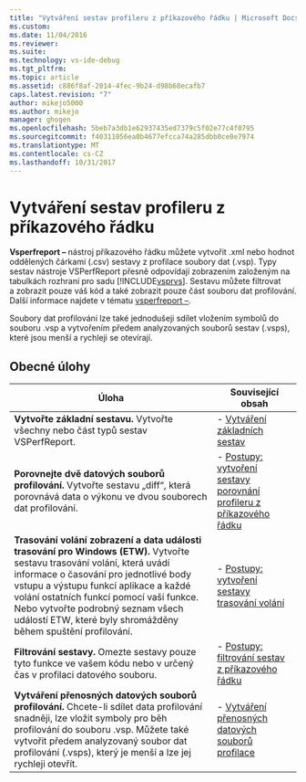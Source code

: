```yaml
---
title: "Vytváření sestav profileru z příkazového řádku | Microsoft Docs"
ms.custom: 
ms.date: 11/04/2016
ms.reviewer: 
ms.suite: 
ms.technology: vs-ide-debug
ms.tgt_pltfrm: 
ms.topic: article
ms.assetid: c886f8af-2014-4fec-9b24-d98b68ecafb7
caps.latest.revision: "7"
author: mikejo5000
ms.author: mikejo
manager: ghogen
ms.openlocfilehash: 5beb7a3db1e62937435ed7379c5f02e77c4f0795
ms.sourcegitcommit: f40311056ea0b4677efcca74a285dbb0ce0e7974
ms.translationtype: MT
ms.contentlocale: cs-CZ
ms.lasthandoff: 10/31/2017
---
```

# <a name="creating-profiler-reports-from-the-command-line"></a>Vytváření sestav profileru z příkazového řádku
**Vsperfreport –** nástroj příkazového řádku můžete vytvořit .xml nebo hodnot oddělených čárkami (.csv) sestavy z profilace soubory dat (.vsp). Typy sestav nástroje VSPerfReport přesně odpovídají zobrazením založeným na tabulkách rozhraní pro sadu [!INCLUDE[vsprvs](../code-quality/includes/vsprvs_md.md)]. Sestavu můžete filtrovat a zobrazit pouze váš kód a také zobrazit pouze část souboru dat profilování. Další informace najdete v tématu [vsperfreport –](../profiling/vsperfreport.md).  
  
 Soubory dat profilování lze také jednodušeji sdílet vložením symbolů do souboru .vsp a vytvořením předem analyzovaných souborů sestav (.vsps), které jsou menší a rychleji se otevírají.  
  
## <a name="common-tasks"></a>Obecné úlohy  
  
|Úloha|Související obsah|  
|----------|---------------------|  
|**Vytvořte základní sestavu.** Vytvořte všechny nebo část typů sestav VSPerfReport.|-   [Vytváření základních sestav](../profiling/creating-basic-profiling-reports-from-the-command-line.md)|  
|**Porovnejte dvě datových souborů profilování.** Vytvořte sestavu „diff“, která porovnává data o výkonu ve dvou souborech dat profilování.|-   [Postupy: vytvoření sestavy porovnání profileru z příkazového řádku](../profiling/how-to-create-a-profiler-comparison-report-from-a-command-prompt.md)|  
|**Trasování volání zobrazení a data události trasování pro Windows (ETW).** Vytvořte sestavu trasování volání, která uvádí informace o časování pro jednotlivé body vstupu a výstupu funkcí aplikace a každé volání ostatních funkcí pomocí vaší funkce. Nebo vytvořte podrobný seznam všech událostí ETW, které byly shromážděny během spuštění profilování.|-   [Postupy: vytvoření sestavy trasování volání](../profiling/how-to-create-a-profiling-tools-call-trace-report.md)|  
|**Filtrování sestavy.** Omezte sestavy pouze tyto funkce ve vašem kódu nebo v určený čas v profilaci datového souboru.|-   [Postupy: filtrování sestav z příkazového řádku](../profiling/how-to-filter-reports-from-the-command-line.md)|  
|**Vytváření přenosných datových souborů profilování.** Chcete-li sdílet data profilování snadněji, lze vložit symboly pro běh profilování do souboru .vsp. Můžete také vytvořit předem analyzovaný soubor dat profilování (.vsps), který je menší a lze jej rychleji otevřít.|-   [Vytváření přenosných datových souborů profilace](../profiling/creating-portable-profiling-data-files-from-the-command-line.md)|